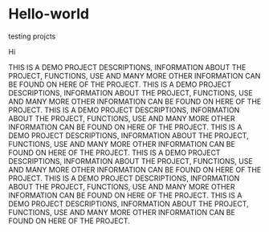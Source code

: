 # Hello-world
testing projcts

Hi

THIS IS A DEMO PROJECT DESCRIPTIONS, INFORMATION ABOUT THE PROJECT, FUNCTIONS, USE AND MANY MORE OTHER INFORMATION CAN BE FOUND ON HERE OF THE PROJECT. THIS IS A DEMO PROJECT DESCRIPTIONS, INFORMATION ABOUT THE PROJECT, FUNCTIONS, USE AND MANY MORE OTHER INFORMATION CAN BE FOUND ON HERE OF THE PROJECT. THIS IS A DEMO PROJECT DESCRIPTIONS, INFORMATION ABOUT THE PROJECT, FUNCTIONS, USE AND MANY MORE OTHER INFORMATION CAN BE FOUND ON HERE OF THE PROJECT. THIS IS A DEMO PROJECT DESCRIPTIONS, INFORMATION ABOUT THE PROJECT, FUNCTIONS, USE AND MANY MORE OTHER INFORMATION CAN BE FOUND ON HERE OF THE PROJECT. THIS IS A DEMO PROJECT DESCRIPTIONS, INFORMATION ABOUT THE PROJECT, FUNCTIONS, USE AND MANY MORE OTHER INFORMATION CAN BE FOUND ON HERE OF THE PROJECT. THIS IS A DEMO PROJECT DESCRIPTIONS, INFORMATION ABOUT THE PROJECT, FUNCTIONS, USE AND MANY MORE OTHER INFORMATION CAN BE FOUND ON HERE OF THE PROJECT. THIS IS A DEMO PROJECT DESCRIPTIONS, INFORMATION ABOUT THE PROJECT, FUNCTIONS, USE AND MANY MORE OTHER INFORMATION CAN BE FOUND ON HERE OF THE PROJECT. 
